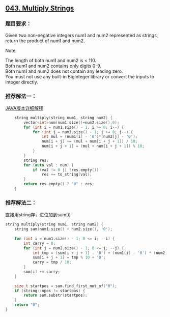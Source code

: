 ## [043. Multiply Strings](https://leetcode.com/problems/multiply-strings/#/description)
### 题目要求：
Given two non-negative integers num1 and num2 represented as strings, return the product of num1 and num2.

Note:

The length of both num1 and num2 is < 110.<br>
Both num1 and num2 contains only digits 0-9.<br>
Both num1 and num2 does not contain any leading zero.<br>
You must not use any built-in BigInteger library or convert the inputs to integer directly.
### 推荐解法一：
[JAVA版本详细解释](https://discuss.leetcode.com/topic/30508/easiest-java-solution-with-graph-explanation)
```c
	string multiply(string num1, string num2) {
		vector<int>num(num1.size()+num2.size(),0);
		for (int i = num1.size() - 1; i >= 0; i--) {
			for (int j = num2.size() - 1; j >= 0; j--) {
				int mul = (num1[i] - '0')*(num2[j] - '0');
				num[i + j] += (mul + num[i + j + 1]) / 10;
				num[i + j + 1] = (mul + num[i + j + 1]) % 10;
			}
		}
		string res;
		for (auto val : num) {
			if (val != 0 || !res.empty())
				res += to_string(val);
		}
		return res.empty() ? "0" : res;
	}
```
### 推荐解法二：
直接用string存，进位加到sum[i]
```c
string multiply(string num1, string num2) {
    string sum(num1.size() + num2.size(), '0');
    
    for (int i = num1.size() - 1; 0 <= i; --i) {
        int carry = 0;
        for (int j = num2.size() - 1; 0 <= j; --j) {
            int tmp = (sum[i + j + 1] - '0') + (num1[i] - '0') * (num2[j] - '0') + carry;
            sum[i + j + 1] = tmp % 10 + '0';
            carry = tmp / 10;
        }
        sum[i] += carry;
    }
    
    size_t startpos = sum.find_first_not_of("0");
    if (string::npos != startpos) {
        return sum.substr(startpos);
    }
    return "0";
}
```
